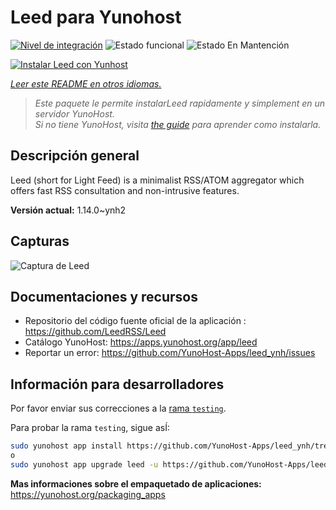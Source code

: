 <!--
Este archivo README esta generado automaticamente<https://github.com/YunoHost/apps/tree/master/tools/readme_generator>
No se debe editar a mano.
-->

# Leed para Yunohost

[![Nivel de integración](https://apps.yunohost.org/badge/integration/leed)](https://ci-apps.yunohost.org/ci/apps/leed/)
![Estado funcional](https://apps.yunohost.org/badge/state/leed)
![Estado En Mantención](https://apps.yunohost.org/badge/maintained/leed)

[![Instalar Leed con Yunhost](https://install-app.yunohost.org/install-with-yunohost.svg)](https://install-app.yunohost.org/?app=leed)

*[Leer este README en otros idiomas.](./ALL_README.md)*

> *Este paquete le permite instalarLeed rapidamente y simplement en un servidor YunoHost.*  
> *Si no tiene YunoHost, visita [the guide](https://yunohost.org/install) para aprender como instalarla.*

## Descripción general

Leed (short for Light Feed) is a minimalist RSS/ATOM aggregator which offers fast RSS consultation and non-intrusive features.


**Versión actual:** 1.14.0~ynh2

## Capturas

![Captura de Leed](./doc/screenshots/leed1.jpg)

## Documentaciones y recursos

- Repositorio del código fuente oficial de la aplicación : <https://github.com/LeedRSS/Leed>
- Catálogo YunoHost: <https://apps.yunohost.org/app/leed>
- Reportar un error: <https://github.com/YunoHost-Apps/leed_ynh/issues>

## Información para desarrolladores

Por favor enviar sus correcciones a la [rama `testing`](https://github.com/YunoHost-Apps/leed_ynh/tree/testing).

Para probar la rama `testing`, sigue asÍ:

```bash
sudo yunohost app install https://github.com/YunoHost-Apps/leed_ynh/tree/testing --debug
o
sudo yunohost app upgrade leed -u https://github.com/YunoHost-Apps/leed_ynh/tree/testing --debug
```

**Mas informaciones sobre el empaquetado de aplicaciones:** <https://yunohost.org/packaging_apps>
